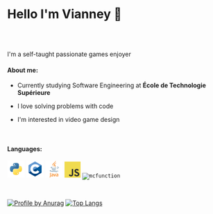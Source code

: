 <h1>Hello I'm Vianney 👋</h1>

</br></br>

I'm a self-taught passionate games enjoyer

<h4>About me:</h4>

* Currently studying Software Engineering at **École de Technologie Supérieure**

* I love solving problems with code

* I'm interested in video game design

</br>

<h4>Languages:</h4>

<code><img height="40" alt="python" src="https://raw.githubusercontent.com/github/explore/80688e429a7d4ef2fca1e82350fe8e3517d3494d/topics/python/python.png"></code>
<code><img height="40" alt="c" src="https://raw.githubusercontent.com/github/explore/f3e22f0dca2be955676bc70d6214b95b13354ee8/topics/c/c.png"></code>
<code><img height="40" alt="java" src="https://raw.githubusercontent.com/github/explore/5b3600551e122a3277c2c5368af2ad5725ffa9a1/topics/java/java.png"></code>
<code><img height="37" alt="javascript" src="https://raw.githubusercontent.com/github/explore/80688e429a7d4ef2fca1e82350fe8e3517d3494d/topics/javascript/javascript.png"></code>
<code><img height="37" alt="mcfunction" src="https://static.wikia.nocookie.net/minecraft_gamepedia/images/5/5b/Command_Block_Texture_Reveal.png/revision/latest/scale-to-width-down/120?cb=20230614040632"></code>

</br>

[![Profile by Anurag](https://github-readme-stats.vercel.app/api?username=Vianpyro&count_private=true&show_icons=true)](https://github.com/anuraghazra/github-readme-stats)
[![Top Langs](https://github-readme-stats.vercel.app/api/top-langs/?username=Vianpyro&layout=compact)](https://github.com/anuraghazra/github-readme-stats)
